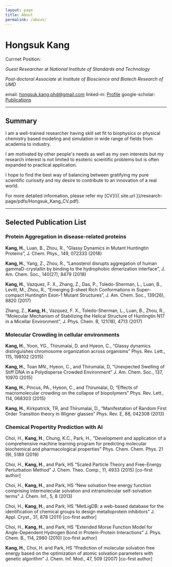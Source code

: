 ```yaml
---
layout: page
title: About
permalink: /about/
---
```


# Hongsuk Kang

Currnet Position:

*Guest Researcher* at *National Institute of Standards and Technology*

*Post-doctoral Associate* at *Institute of Bioscience and Biotech Research of UMD*

email: hongsuk.kang.phd@gmail.com
linked-in: [Profile](https://www.linkedin.com/in/hongsuk-kang-882b636b)
google-scholar: [Publications](https://scholar.google.com/citations?hl=en&user=9EiiN0YAAAAJ&view_op=list_works&sortby=pubdate)

---

## Summary

I am a well-trained researcher having skill set fit to biophysics or physical chemistry based modeling and simulation in wide range of fields from academia to industry. 

I am motivated by other people's needs as well as my own interests but my research interest is not limited to esoteric scientific problems but is often expanded to practical application. 

I hope to find the best way of balancing between gratifying my pure scientific curiosity and my desire to contribute to an innovation of a real world.

For more detailed information, please refer my [CV]({{ site.url }}/research-page/pdfs/Hongsuk_Kang_CV.pdf).

---

## Selected Publication List

### Protein Aggregation in disease-related proteins

__Kang, H.__, Luan, B., Zhou, R., “Glassy Dynamics in Mutant Huntingtin Proteins”, J. Chem. Phys., 149, 072333 (2018)

__Kang, H.__, Yang, Z., Zhou, R., “Lanosterol disrupts aggregation of human gammaD-crystallin by binding to the hydrophobic dimerization interface”, J. Am. Chem. Soc., 140(27), 8479 (2018)

__Kang, H.__, Vazquez, F. X., Zhang, Z., Das, P., Toledo-Sherman, L., Luan, B., Levitt, M., Zhou, R., “Emerging β-sheet Rich Conformations in Super-compact Huntingtin Exon-1 Mutant Structures”, J. Am. Chem. Soc., 139(26), 8820 (2017)

Zhang, Z., __Kang, H.__, Vazquez, F. X., Toledo-Sherman, L., Luan, B., Zhou, R., “Molecular Mechanism of Stabilizing the Helical Structure of Huntingtin N17 in a Micellar Environment”, J. Phys. Chem. B, 121(18), 4713 (2017)

### Molecular Crowding in cellular environments

__Kang, H.__, Yoon, YG., Thirumalai, D. and Hyeon, C., “Glassy dynamics distinguishes chromosome organization across organisms” Phys. Rev. Lett., 115, 198102 (2015)

__Kang, H.__, Toan MN., Hyeon, C., and Thirumalai, D, “Unexpected Swelling of Stiff DNA in a Polydisperse Crowded Environment” J. Am. Chem. Soc., 137, 10970 (2015)

__Kang, H.__, Pincus, PA., Hyeon, C., and Thirumalai, D, “Effects of macromolecular crowding on the collapse of biopolymers” Phys. Rev. Lett., 114, 068303 (2015)

__Kang, H.__, Kirkpatrick, TR, and Thirumalai, D., “Manifestation of Random First Order Transition theory in Wigner glasses” Phys. Rev. E, 88, 042308 (2013)

### Chemical Propertity Prediction with AI

Choi, H., __Kang, H__., Chung, K.C., Park, H., "Development and application of a comprehensive machine learning program for predicting molecular biochemical and pharmacological properties"
Phys. Chem. Chem. Phys. 21 (9), 5189 (2019)

Choi, H., __Kang, H.__, and Park, HS “Scaled Particle Theory and Free-Energy Perturbation Method” J. Chem. Theo. Comp., 11, 4933 (2015)  [co-first author]

Choi, H., __Kang, H.__, and Park, HS “New solvation free energy function comprising intermolecular solvation and intramolecular self-solvation terms” J. Chem. Inf., 5, 8 (2013) 

Choi, H., __Kang, H.__, and Park, HS “MetLigDB: a web-based database for the identification of chemical groups to design metalloprotein inhibitors” J. Appl. Cryst., 31, 878 (2011)  [co-first author]

Choi, H., __Kang, H.__, and Park, HS “Extended Morse Function Model for Angle-Dependent Hydrogen Bond in Protein-Protein Interactions” J. Phys. Chem. B., 114, 2980 (2010)  [co-first author]

__Kang, H.__, Choi, H. and Park, HS “Prediction of molecular solvation free energy based on the optimization of atomic solvation parameters with genetic algorithm” J. Chem. Inf. Mod., 47, 509 (2007)  [co-first author]


[jekyll-organization]: https://github.com/jekyll
